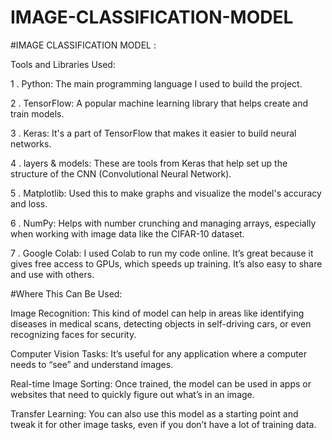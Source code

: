 # IMAGE-CLASSIFICATION-MODEL


#IMAGE CLASSIFICATION MODEL  :



Tools and Libraries Used:

1 . Python: The main programming language I used to build the project.

2 . TensorFlow: A popular machine learning library that helps create and train models.

3 . Keras: It's a part of TensorFlow that makes it easier to build neural networks.

4 . layers & models: These are tools from Keras that help set up the structure of the CNN (Convolutional Neural Network).

5 . Matplotlib: Used this to make graphs and visualize the model's accuracy and loss.

6 . NumPy: Helps with number crunching and managing arrays, especially when working with image data like the CIFAR-10 dataset.

7 . Google Colab: I used Colab to run my code online. It’s great because it gives free access to GPUs, which speeds up training. It’s also easy to share and use with others.

#Where This Can Be Used:

Image Recognition: This kind of model can help in areas like identifying diseases in medical scans, detecting objects in self-driving cars, or even recognizing faces for security.

Computer Vision Tasks: It’s useful for any application where a computer needs to “see” and understand images.

Real-time Image Sorting: Once trained, the model can be used in apps or websites that need to quickly figure out what’s in an image.

Transfer Learning: You can also use this model as a starting point and tweak it for other image tasks, even if you don’t have a lot of training data.

